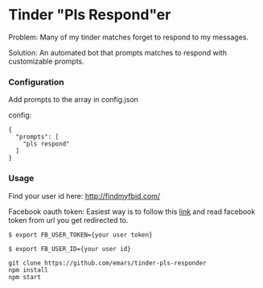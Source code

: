 # Tinder "Pls Respond"er

Problem: Many of my tinder matches forget to respond to my messages.

Solution: An automated bot that prompts matches to respond with customizable prompts.

### Configuration


Add prompts to the array in config.json

config:
```
{
  "prompts": [ 
    "pls respond"
  ]
}
```

### Usage 

Find your user id here: http://findmyfbid.com/

Facebook oauth token: Easiest way is to follow this <a href="https://www.facebook.com/dialog/oauth?client_id=464891386855067&redirect_uri=https://www.facebook.com/connect/login_success.html&scope=basic_info,email,public_profile,user_about_me,user_activities,user_birthday,user_education_history,user_friends,user_interests,user_likes,user_location,user_photos,user_relationship_details&response_type=token">link</a> and read facebook token from url you get redirected to. 


`$ export FB_USER_TOKEN={your user token}`

`$ export FB_USER_ID={your user id}`

```
git clone https://github.com/emars/tinder-pls-responder
npm install
npm start
```
